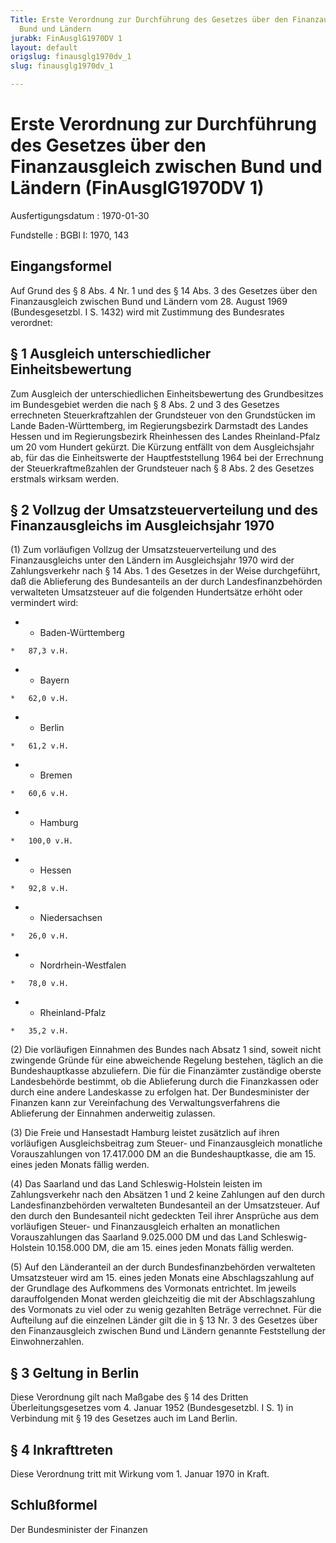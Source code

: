 ```yaml
---
Title: Erste Verordnung zur Durchführung des Gesetzes über den Finanzausgleich zwischen
  Bund und Ländern
jurabk: FinAusglG1970DV 1
layout: default
origslug: finausglg1970dv_1
slug: finausglg1970dv_1

---
```


# Erste Verordnung zur Durchführung des Gesetzes über den Finanzausgleich zwischen Bund und Ländern (FinAusglG1970DV 1)

Ausfertigungsdatum
:   1970-01-30

Fundstelle
:   BGBl I: 1970, 143



## Eingangsformel

Auf Grund des § 8 Abs. 4 Nr. 1 und des § 14 Abs. 3 des Gesetzes über den Finanzausgleich zwischen Bund und Ländern vom 28. August 1969 (Bundesgesetzbl. I S. 1432) wird mit Zustimmung des Bundesrates verordnet:


## § 1 Ausgleich unterschiedlicher Einheitsbewertung

Zum Ausgleich der unterschiedlichen Einheitsbewertung des Grundbesitzes im Bundesgebiet werden die nach § 8 Abs. 2 und 3 des Gesetzes errechneten Steuerkraftzahlen der Grundsteuer von den Grundstücken im Lande Baden-Württemberg, im Regierungsbezirk Darmstadt des Landes Hessen und im Regierungsbezirk Rheinhessen des Landes Rheinland-Pfalz um 20 vom Hundert gekürzt. Die Kürzung entfällt von dem Ausgleichsjahr ab, für das die Einheitswerte der Hauptfeststellung 1964 bei der Errechnung der Steuerkraftmeßzahlen der Grundsteuer nach § 8 Abs. 2 des Gesetzes erstmals wirksam werden.


## § 2 Vollzug der Umsatzsteuerverteilung und des Finanzausgleichs im Ausgleichsjahr 1970

(1) Zum vorläufigen Vollzug der Umsatzsteuerverteilung und des Finanzausgleichs unter den Ländern im Ausgleichsjahr 1970 wird der Zahlungsverkehr nach § 14 Abs. 1 des Gesetzes in der Weise durchgeführt, daß die Ablieferung des Bundesanteils an der durch Landesfinanzbehörden verwalteten Umsatzsteuer auf die folgenden Hundertsätze erhöht oder vermindert wird:

*    *   Baden-Württemberg

    *   87,3 v.H.


*    *   Bayern

    *   62,0 v.H.


*    *   Berlin

    *   61,2 v.H.


*    *   Bremen

    *   60,6 v.H.


*    *   Hamburg

    *   100,0 v.H.


*    *   Hessen

    *   92,8 v.H.


*    *   Niedersachsen

    *   26,0 v.H.


*    *   Nordrhein-Westfalen

    *   78,0 v.H.


*    *   Rheinland-Pfalz

    *   35,2 v.H.




(2) Die vorläufigen Einnahmen des Bundes nach Absatz 1 sind, soweit nicht zwingende Gründe für eine abweichende Regelung bestehen, täglich an die Bundeshauptkasse abzuliefern. Die für die Finanzämter zuständige oberste Landesbehörde bestimmt, ob die Ablieferung durch die Finanzkassen oder durch eine andere Landeskasse zu erfolgen hat. Der Bundesminister der Finanzen kann zur Vereinfachung des Verwaltungsverfahrens die Ablieferung der Einnahmen anderweitig zulassen.

(3) Die Freie und Hansestadt Hamburg leistet zusätzlich auf ihren vorläufigen Ausgleichsbeitrag zum Steuer- und Finanzausgleich monatliche Vorauszahlungen von 17.417.000 DM an die Bundeshauptkasse, die am 15. eines jeden Monats fällig werden.

(4) Das Saarland und das Land Schleswig-Holstein leisten im Zahlungsverkehr nach den Absätzen 1 und 2 keine Zahlungen auf den durch Landesfinanzbehörden verwalteten Bundesanteil an der Umsatzsteuer. Auf den durch den Bundesanteil nicht gedeckten Teil ihrer Ansprüche aus dem vorläufigen Steuer- und Finanzausgleich erhalten an monatlichen Vorauszahlungen das Saarland 9.025.000 DM und das Land Schleswig-Holstein 10.158.000 DM, die am 15. eines jeden Monats fällig werden.

(5) Auf den Länderanteil an der durch Bundesfinanzbehörden verwalteten Umsatzsteuer wird am 15. eines jeden Monats eine Abschlagszahlung auf der Grundlage des Aufkommens des Vormonats entrichtet. Im jeweils darauffolgenden Monat werden gleichzeitig die mit der Abschlagszahlung des Vormonats zu viel oder zu wenig gezahlten Beträge verrechnet. Für die Aufteilung auf die einzelnen Länder gilt die in § 13 Nr. 3 des Gesetzes über den Finanzausgleich zwischen Bund und Ländern genannte Feststellung der Einwohnerzahlen.


## § 3 Geltung in Berlin

Diese Verordnung gilt nach Maßgabe des § 14 des Dritten Überleitungsgesetzes vom 4. Januar 1952 (Bundesgesetzbl. I S. 1) in Verbindung mit § 19 des Gesetzes auch im Land Berlin.


## § 4 Inkrafttreten

Diese Verordnung tritt mit Wirkung vom 1. Januar 1970 in Kraft.


## Schlußformel

Der Bundesminister der Finanzen

